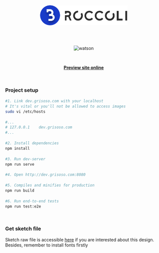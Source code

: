 <br>

<p align="center">
  <img width="280px" src="./src/assets/logo.svg" alt="logo" />
</p>

<br>
<br>

<p align="center">
  <img alt="watson" src="https://img.shields.io/badge/watson-1.0.0-blue.svg?style=for-the-badge"/>
</p>

<br>

<p align="center">
  <b>
    <a href="https://broccoli.grisoso.com">Preview site online</a>
  </b>
</p>

<br>

### Project setup

```bash
#1. Link dev.grisoso.com with your localhost
# It's vital or you'll not be allowed to access images
sudo vi /etc/hosts

#...
# 127.0.0.1    dev.grisoso.com
#...

#2. Install dependencies
npm install

#3. Run dev-server
npm run serve

#4. Open http://dev.grisoso.com:8080

#5. Compiles and minifies for production
npm run build

#6. Run end-to-end tests
npm run test:e2e
```

<br>

### Get sketch file

Sketch raw file is accessible [here](./design) if you are interested about this design. Besides, remember to install fonts firstly
